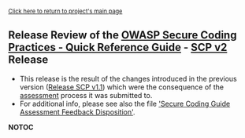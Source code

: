 <small>[Click here to return to project's main
page](:OWASP_Secure_Coding_Practices_-_Quick_Reference_Guide "wikilink")</small>

## Release Review of the [OWASP Secure Coding Practices - Quick Reference Guide](:OWASP_Secure_Coding_Practices_-_Quick_Reference_Guide "wikilink") - [SCP v2](Projects/OWASP_Secure_Coding_Practices_-_Quick_Reference_Guide/Releases/SCP_v2 "wikilink") Release

  - This release is the result of the changes introduced in the previous
    version ([Release SCP
    v1.1](Projects/OWASP_Secure_Coding_Practices_-_Quick_Reference_Guide/Releases/SCP_v1 "wikilink"))
    which were the consequence of the
    [assessment](http://www.owasp.org/index.php/Projects/OWASP_Secure_Coding_Practices_-_Quick_Reference_Guide/Releases/SCP_v1.1/Assessment)
    process it was submitted to.
  - For additional info, please see also the file ['Secure Coding Guide
    Assessment Feedback
    Disposition'](http://www.owasp.org/images/6/64/SCP-QRG_Revisions_History.xls).

__NOTOC__ <headertabs/>